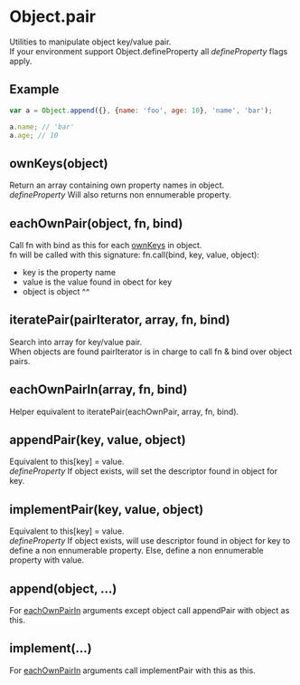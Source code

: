 Object.pair
=============

Utilities to manipulate object key/value pair.  
If your environment support Object.defineProperty all *defineProperty* flags apply.

## Example

```javascript
var a = Object.append({}, {name: 'foo', age: 10}, 'name', 'bar');

a.name; // 'bar'
a.age; // 10
```

## ownKeys(object)

Return an array containing own property names in object.  
*defineProperty* Will also returns non ennumerable property.

## eachOwnPair(object, fn, bind)

Call fn with bind as this for each [ownKeys](#ownKeys(object)) in object.  
fn will be called with this signature: fn.call(bind, key, value, object):
- key is the property name
- value is the value found in obect for key
- object is object ^^

## iteratePair(pairIterator, array, fn, bind)

Search into array for key/value pair.  
When objects are found pairIterator is in charge to call fn & bind over object pairs.

## eachOwnPairIn(array, fn, bind)

Helper equivalent to iteratePair(eachOwnPair, array, fn, bind).

## appendPair(key, value, object)

Equivalent to this[key] = value.  
*defineProperty* If object exists, will set the descriptor found in object for key.

## implementPair(key, value, object)

Equivalent to this[key] = value.  
*defineProperty* If object exists, will use descriptor found in object for key to define a non ennumerable property. Else, define a non ennumerable property with value.

## append(object, ...)

For [eachOwnPairIn]() arguments except object call appendPair with object as this.  

## implement(...)

For [eachOwnPairIn]() arguments call implementPair with this as this.
